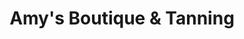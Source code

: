 ---
title: "Amy's Boutique & Tanning"
url: /chelmsford/amys-boutique-und-tanning/
shop: Kosmetik
---